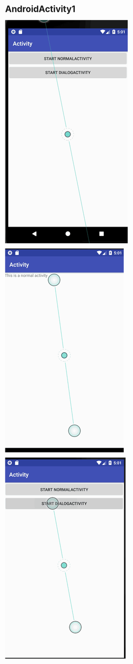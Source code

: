 # AndroidActivity1
![a](https://github.com/EvaMmw/AndroidActivity1/blob/master/screenphotos/1.png)


![cd](https://github.com/EvaMmw/AndroidActivity1/blob/master/screenphotos/2.png)



![dd](https://github.com/EvaMmw/AndroidActivity1/blob/master/screenphotos/3.png)
